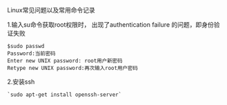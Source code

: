 Linux常见问题以及常用命令记录

1.输入su命令获取root权限时， 出现了authentication failure 的问题，即身份验证失败

```
$sudo passwd
Password:当前密码
Enter new UNIX password: root用户新密码
Retype new UNIX password:再次输入root用户密码
```

2.安装ssh

    `sudo apt-get install openssh-server`



